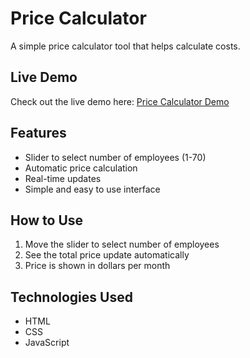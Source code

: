# Price Calculator

A simple price calculator tool that helps calculate costs.

## Live Demo

Check out the live demo here: [Price Calculator Demo](https://triubi.github.io/price-calculator/)

## Features

- Slider to select number of employees (1-70)
- Automatic price calculation
- Real-time updates
- Simple and easy to use interface

## How to Use

1. Move the slider to select number of employees
2. See the total price update automatically
3. Price is shown in dollars per month

## Technologies Used

- HTML
- CSS
- JavaScript 
